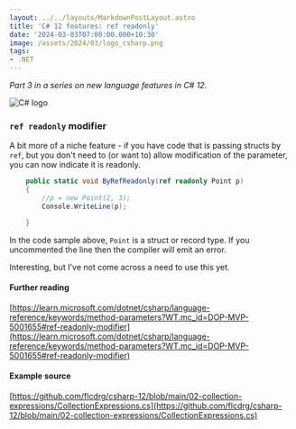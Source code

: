 ```yaml
---
layout: ../../layouts/MarkdownPostLayout.astro
title: 'C# 12 features: ref readonly'
date: '2024-03-03T07:00:00.000+10:30'
image: /assets/2024/03/logo_csharp.png
tags:
- .NET
---
```


_Part 3 in a series on new language features in C# 12._

![C# logo](/assets/2024/03/logo_csharp.png)

### `ref readonly` modifier

A bit more of a niche feature - if you have code that is passing structs by `ref`, but you don't need to (or want to) allow modification of the parameter, you can now indicate it is readonly.

```csharp
    public static void ByRefReadonly(ref readonly Point p)
    {
        //p = new Point(2, 3);
        Console.WriteLine(p);

    }
```

In the code sample above, `Point` is a struct or record type. If you uncommented the line then the compiler will emit an error.

Interesting, but I've not come across a need to use this yet.

#### Further reading

[https://learn.microsoft.com/dotnet/csharp/language-reference/keywords/method-parameters?WT.mc_id=DOP-MVP-5001655#ref-readonly-modifier](https://learn.microsoft.com/dotnet/csharp/language-reference/keywords/method-parameters?WT.mc_id=DOP-MVP-5001655#ref-readonly-modifier)

#### Example source

[https://github.com/flcdrg/csharp-12/blob/main/02-collection-expressions/CollectionExpressions.cs](https://github.com/flcdrg/csharp-12/blob/main/02-collection-expressions/CollectionExpressions.cs)

